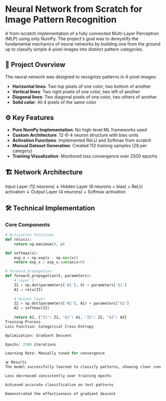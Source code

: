 # Neural Network from Scratch for Image Pattern Recognition

A from-scratch implementation of a fully connected Multi-Layer Perceptron (MLP) using only NumPy. The project's goal was to demystify the fundamental mechanics of neural networks by building one from the ground up to classify simple 4-pixel images into distinct pattern categories.

## 🧠 Project Overview

The neural network was designed to recognize patterns in 4-pixel images:
- **Horizontal lines**: Two top pixels of one color, two bottom of another
- **Vertical lines**: Two right pixels of one color, two left of another  
- **Diagonal lines**: Two diagonal pixels of one color, two others of another
- **Solid color**: All 4 pixels of the same color

## ⚙️ Key Features

- **Pure NumPy Implementation**: No high-level ML frameworks used
- **Custom Architecture**: 12-6-4 neuron structure with bias units
- **Activation Functions**: Implemented ReLU and Softmax from scratch
- **Manual Dataset Generation**: Created 112 training samples (28 per category)
- **Training Visualization**: Monitored loss convergence over 2500 epochs

## 🏗️ Network Architecture
Input Layer (12 neurons)
↓
Hidden Layer (6 neurons + bias) + ReLU activation
↓
Output Layer (4 neurons) + Softmax activation

## 🛠️ Technical Implementation

### Core Components
```python
# Activation functions
def relu(x):
    return np.maximum(0, x)

def softmax(x):
    exp_x = np.exp(x - np.max(x))
    return exp_x / exp_x.sum(axis=0)

# Forward propagation
def forward_propagation(X, parameters):
    # Layer 1
    Z1 = np.dot(parameters['W1'], X) + parameters['b1']
    A1 = relu(Z1)
    
    # Output layer
    Z2 = np.dot(parameters['W2'], A1) + parameters['b2']
    A2 = softmax(Z2)
    
    return A2, {"Z1": Z1, "A1": A1, "Z2": Z2, "A2": A2}
Training Process
Loss Function: Categorical Cross-Entropy

Optimization: Gradient Descent

Epochs: 2500 iterations

Learning Rate: Manually tuned for convergence

📊 Results
The model successfully learned to classify patterns, showing clear convergence:

Loss decreased consistently over training epochs

Achieved accurate classification on test patterns

Demonstrated the effectiveness of gradient descent
